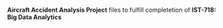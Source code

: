 **Aircraft Accident Analysis Project** files to fulfill completetion of **IST-718: Big Data Analytics**
